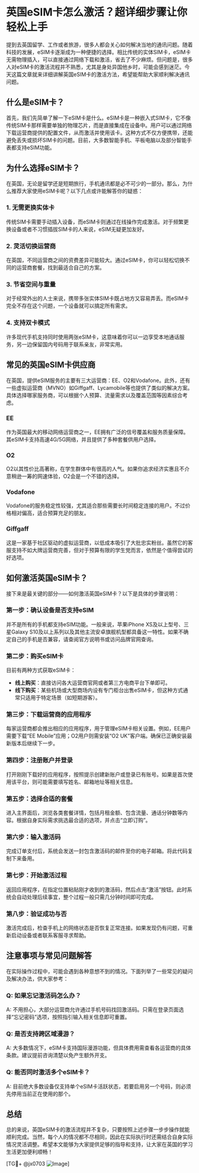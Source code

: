 # 英国eSIM卡怎么激活？超详细步骤让你轻松上手

提到去英国留学、工作或者旅游，很多人都会关心如何解决当地的通讯问题。随着科技的发展，eSIM卡逐渐成为一种便捷的选择。相比传统的实体SIM卡，eSIM卡无需物理插入，可以直接通过网络下载和激活，省去了不少麻烦。但问题是，很多人对eSIM卡的激活流程并不熟悉，尤其是身处异国他乡时，可能会感到迷茫。今天这篇文章就来详细讲解英国eSIM卡的激活方法，希望能帮助大家顺利解决通讯问题。

## 什么是eSIM卡？

首先，我们先简单了解一下eSIM卡是什么。eSIM卡是一种嵌入式SIM卡，它不像传统SIM卡那样需要单独的物理芯片，而是直接集成在设备中。用户可以通过网络下载运营商提供的配置文件，从而激活并使用该卡。这种方式不仅方便携带，还能避免丢失或损坏SIM卡的问题。目前，大多数智能手机、平板电脑以及部分智能手表都支持eSIM功能。

## 为什么选择eSIM卡？

在英国，无论是留学还是短期旅行，手机通讯都是必不可少的一部分。那么，为什么推荐大家使用eSIM卡呢？以下几点或许能解答你的疑惑：

### 1. **无需更换实体卡**
   传统SIM卡需要手动插入设备，而eSIM卡则通过在线操作完成激活。对于频繁更换设备或者不习惯插拔SIM卡的人来说，eSIM无疑更加友好。

### 2. **灵活切换运营商**
   在英国，不同运营商之间的资费差异可能较大。通过eSIM卡，你可以轻松切换不同的运营商套餐，找到最适合自己的方案。

### 3. **节省空间与重量**
   对于经常外出的人士来说，携带多张实体SIM卡既占地方又容易弄丢。而eSIM卡完全不存在这个问题，一个设备就可以搞定所有需求。

### 4. **支持双卡模式**
   许多现代手机支持同时使用两张eSIM卡，这意味着你可以一边享受本地通话服务，另一边保留国内号码用于联系亲友，非常实用。

## 常见的英国eSIM卡供应商

在英国，提供eSIM服务的主要有三大运营商：EE、O2和Vodafone。此外，还有一些虚拟运营商（MVNO）如Giffgaff、Lycamobile等也提供了类似的解决方案。具体选择哪家服务商，可以根据个人预算、流量需求以及覆盖范围等因素综合考虑。

### EE
作为英国最大的移动网络运营商之一，EE拥有广泛的信号覆盖和服务质量保障。其eSIM卡支持高速4G/5G网络，并且提供了多种套餐供用户选择。

### O2
O2以其性价比高著称，在学生群体中有很高的人气。如果你追求经济实惠且不介意稍逊一筹的网速体验，O2会是一个不错的选择。

### Vodafone
Vodafone的服务稳定性较强，尤其适合那些需要长时间稳定连接的用户。不过价格相对偏高，适合预算充足的朋友。

### Giffgaff
这是一家基于社区驱动的虚拟运营商，以低成本吸引了大批忠实粉丝。虽然它的客服支持不如大牌运营商完善，但对于预算有限的学生党而言，依然是个值得尝试的好选项。

## 如何激活英国eSIM卡？

接下来是最关键的部分——如何激活英国eSIM卡？以下是具体的步骤说明：

### 第一步：确认设备是否支持eSIM
并不是所有的手机都支持eSIM功能。一般来说，苹果iPhone XS及以上型号、三星Galaxy S10及以上系列以及其他主流安卓旗舰机型都具备这一特性。如果不确定自己的手机是否兼容，请查阅官方说明书或访问品牌官网查询。

### 第二步：购买eSIM卡
目前有两种方式获取eSIM卡：
- **线上购买**：直接访问各大运营商官网或者第三方电商平台下单即可。
- **线下购买**：某些机场或大型商场内设有专门柜台出售eSIM卡，但这种方式通常只适用于特定场景（如短期游客）。

### 第三步：下载运营商的应用程序
每家运营商都会推出相应的应用程序，用于管理eSIM卡相关设置。例如，EE用户需要下载“EE Mobile”应用；O2用户则需安装“O2 UK”客户端。确保已正确安装最新版本后继续下一步。

### 第四步：注册账户并登录
打开刚刚下载好的应用程序，按照提示创建新账户或登录已有账号。如果是首次使用该平台，则可能需要填写姓名、邮箱地址等相关信息。

### 第五步：选择合适的套餐
进入主界面后，浏览各类套餐详情，包括月租金额、包含流量、通话分钟数等内容。根据自身实际需求挑选最合适的选项，并点击“立即订购”。

### 第六步：输入激活码
完成订单支付后，系统会发送一封包含激活码的邮件至你的电子邮箱。将此代码复制下来备用。

### 第七步：开始激活过程
返回应用程序，在指定位置粘贴刚才收到的激活码，然后点击“激活”按钮。此时系统会自动处理后续事宜，整个过程一般只需几分钟时间即可完成。

### 第八步：验证成功与否
激活完成后，检查手机上的网络状态是否恢复正常连接。如果发现仍有问题，可重新启动设备或者联系客服寻求帮助。

## 注意事项与常见问题解答

在实际操作过程中，可能会遇到各种意想不到的情况。下面列举了一些常见的疑问及解决办法，供大家参考：

### Q: 如果忘记激活码怎么办？
A: 不用担心，大部分运营商允许通过手机号码找回激活码。只需在登录页面选择“忘记密码”选项，按照指引输入相关信息即可重置。

### Q: 是否支持跨区域漫游？
A: 大多数情况下，eSIM卡支持国际漫游功能，但具体费用需查看各运营商的具体条款。建议提前咨询清楚以免产生额外开支。

### Q: 能否同时激活多个eSIM卡？
A: 目前绝大多数设备仅支持单个eSIM卡活跃状态，若要启用另一个号码，则必须先停用当前正在使用的那个。

## 总结

总的来说，英国eSIM卡的激活流程并不复杂，只要按照上述步骤一步步操作就能顺利完成。当然，每个人的情况都不尽相同，因此在实际执行时还需结合自身实际情况灵活调整。希望本文能够为大家提供足够的指导和支持，让大家在英国的学习生活更加便利顺畅！

[TG💪+ @jx0703 ![Image](https://github.com/user-attachments/assets/dbca1d08-cadb-493c-b0ec-ad6f7a83f270)]
